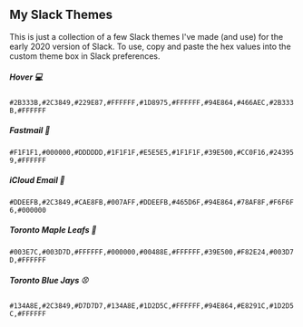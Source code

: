 ## My Slack Themes

This is just a collection of a few Slack themes I've made (and use) for the early 2020 version of Slack. To use, copy and paste the hex values into the custom theme box in Slack preferences.

##### Hover 💻
`#2B333B,#2C3849,#229E87,#FFFFFF,#1D8975,#FFFFFF,#94E864,#466AEC,#2B333B,#FFFFFF`

##### Fastmail 💌
`#F1F1F1,#000000,#DDDDDD,#1F1F1F,#E5E5E5,#1F1F1F,#39E500,#CC0F16,#243959,#FFFFFF`

##### iCloud Email 🍎
`#DDEEFB,#2C3849,#CAE8FB,#007AFF,#DDEEFB,#465D6F,#94E864,#78AF8F,#F6F6F6,#000000`

##### Toronto Maple Leafs 🏒
`#003E7C,#003D7D,#FFFFFF,#000000,#00488E,#FFFFFF,#39E500,#F82E24,#003D7D,#FFFFFF`

##### Toronto Blue Jays ⚾️
`#134A8E,#2C3849,#D7D7D7,#134A8E,#1D2D5C,#FFFFFF,#94E864,#E8291C,#1D2D5C,#FFFFFF`
